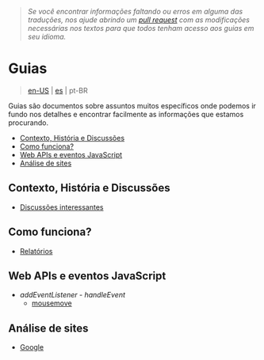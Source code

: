 > *Se você encontrar informações faltando ou erros em alguma das traduções, nos ajude abrindo um [pull request](https://github.com/gbaptista/luminous/pulls) com as modificações necessárias nos textos para que todos tenham acesso aos guias em seu idioma.*

# Guias
> [en-US](../../en-US/guides) | [es](../../es/guides) | pt-BR

Guias são documentos sobre assuntos muitos específicos onde podemos ir fundo nos detalhes e encontrar facilmente as informações que estamos procurando.

- [Contexto, História e Discussões](#contexto-hist%C3%B3ria-e-discuss%C3%B5es)
- [Como funciona?](#como-funciona)
- [Web APIs e eventos JavaScript](#web-apis-e-eventos-javascript)
- [Análise de sites](#an%C3%A1lise-de-sites)

## Contexto, História e Discussões
 - [Discussões interessantes](./context/interesting-discussions.md)

## Como funciona?

 - [Relatórios](./how-it-works/reports.md)

## Web APIs e eventos JavaScript

- *addEventListener* - *handleEvent*
  - [mousemove](./javascript/mousemove.md)

## Análise de sites

 - [Google](./sites/google.md)
